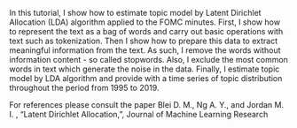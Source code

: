 In this tutorial, I show how to estimate topic model by Latent Dirichlet Allocation (LDA) algorithm applied to the FOMC minutes. 
First, I show how to represent the text as a bag of words and carry out basic operations with text such as tokenization. Then I show how to prepare this data to extract meaningful information from the text. As such, I remove the words without information content - so called stopwords.  Also, I exclude the most common words in text which generate the noise in the data. Finally, I estimate topic model by LDA algorithm and provide with a time series of topic distribution throughout the period from 1995 to 2019.

For references please consult the paper Blei D. M., Ng A. Y., and Jordan M. I. , “Latent Dirichlet Allocation,”, Journal of Machine
Learning Research
